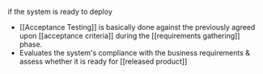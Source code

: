 if the system is ready to deploy

- [[Acceptance Testing]] is basically done against the previously agreed upon [[acceptance criteria]] during the [[requirements gathering]] phase.
- Evaluates the system's compliance with the business requirements & assess whether it is ready for [[released product]]
